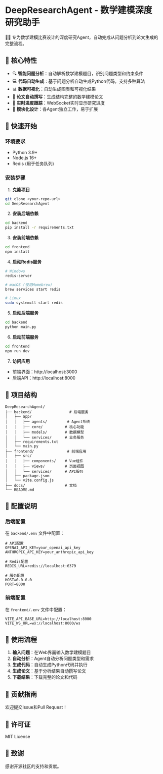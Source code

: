 # DeepResearchAgent - 数学建模深度研究助手

🤖📐 专为数学建模比赛设计的深度研究Agent，自动完成从问题分析到论文生成的完整流程。

## 🌟 核心特性

- 🔍 **智能问题分析**：自动解析数学建模题目，识别问题类型和约束条件
- 💻 **代码自动生成**：基于问题分析自动生成Python代码，支持多种算法
- 📊 **数据可视化**：自动生成图表和可视化结果
- 📝 **论文自动撰写**：生成结构完整的数学建模论文
- 🔄 **实时进度跟踪**：WebSocket实时显示研究进度
- 🧩 **模块化设计**：各Agent独立工作，易于扩展

## 🚀 快速开始

### 环境要求

- Python 3.9+
- Node.js 16+
- Redis (用于任务队列)

### 安装步骤

1. **克隆项目**
```bash
git clone <your-repo-url>
cd DeepResearchAgent
```

2. **安装后端依赖**
```bash
cd backend
pip install -r requirements.txt
```

3. **安装前端依赖**
```bash
cd frontend
npm install
```

4. **启动Redis服务**
```bash
# Windows
redis-server

# macOS (使用Homebrew)
brew services start redis

# Linux
sudo systemctl start redis
```

5. **启动后端服务**
```bash
cd backend
python main.py
```

6. **启动前端服务**
```bash
cd frontend
npm run dev
```

7. **访问应用**
- 前端界面：http://localhost:3000
- 后端API：http://localhost:8000

## 📁 项目结构

```
DeepResearchAgent/
├── backend/                 # 后端服务
│   ├── app/
│   │   ├── agents/         # Agent系统
│   │   ├── core/          # 核心功能
│   │   ├── models/        # 数据模型
│   │   └── services/      # 业务服务
│   ├── requirements.txt
│   └── main.py
├── frontend/               # 前端应用
│   ├── src/
│   │   ├── components/    # Vue组件
│   │   ├── views/         # 页面视图
│   │   └── services/      # API服务
│   ├── package.json
│   └── vite.config.js
├── docs/                  # 文档
└── README.md
```

## 🔧 配置说明

### 后端配置

在 `backend/.env` 文件中配置：

```env
# API配置
OPENAI_API_KEY=your_openai_api_key
ANTHROPIC_API_KEY=your_anthropic_api_key

# Redis配置
REDIS_URL=redis://localhost:6379

# 服务配置
HOST=0.0.0.0
PORT=8000
```

### 前端配置

在 `frontend/.env` 文件中配置：

```env
VITE_API_BASE_URL=http://localhost:8000
VITE_WS_URL=ws://localhost:8000/ws
```

## 🎯 使用流程

1. **输入问题**：在Web界面输入数学建模题目
2. **自动分析**：Agent自动分析问题类型和需求
3. **生成代码**：自动生成Python代码并执行
4. **生成论文**：基于分析结果自动撰写论文
5. **下载结果**：下载完整的论文和代码

## 🤝 贡献指南

欢迎提交Issue和Pull Request！

## 📄 许可证

MIT License

## 🙏 致谢

感谢开源社区的支持和贡献。